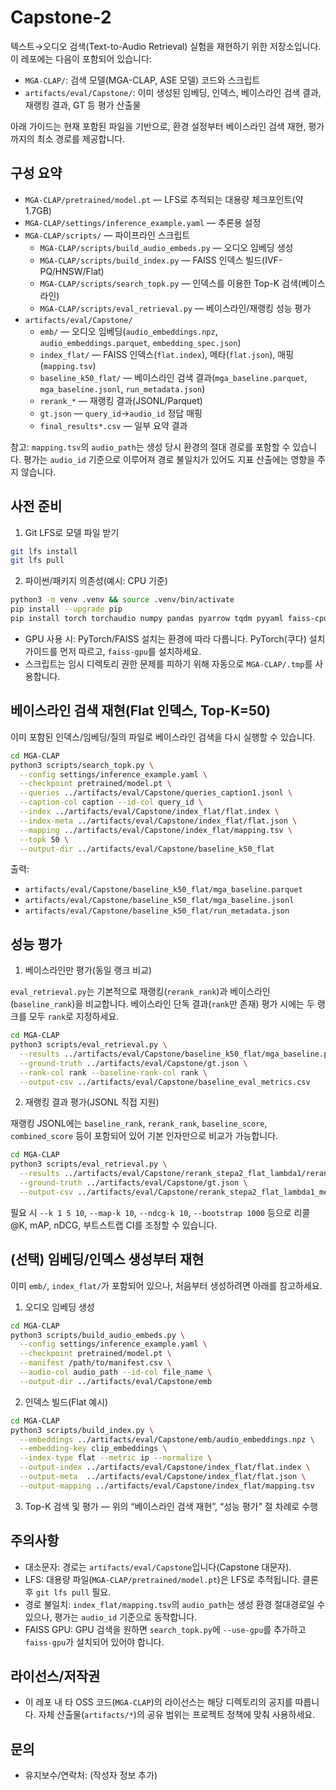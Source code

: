# Capstone-2

텍스트→오디오 검색(Text-to-Audio Retrieval) 실험을 재현하기 위한 저장소입니다. 이 레포에는 다음이 포함되어 있습니다:

- `MGA-CLAP/`: 검색 모델(MGA-CLAP, ASE 모델) 코드와 스크립트
- `artifacts/eval/Capstone/`: 이미 생성된 임베딩, 인덱스, 베이스라인 검색 결과, 재랭킹 결과, GT 등 평가 산출물

아래 가이드는 현재 포함된 파일을 기반으로, 환경 설정부터 베이스라인 검색 재현, 평가까지의 최소 경로를 제공합니다.

## 구성 요약

- `MGA-CLAP/pretrained/model.pt` — LFS로 추적되는 대용량 체크포인트(약 1.7GB)
- `MGA-CLAP/settings/inference_example.yaml` — 추론용 설정
- `MGA-CLAP/scripts/` — 파이프라인 스크립트
  - `MGA-CLAP/scripts/build_audio_embeds.py` — 오디오 임베딩 생성
  - `MGA-CLAP/scripts/build_index.py` — FAISS 인덱스 빌드(IVF-PQ/HNSW/Flat)
  - `MGA-CLAP/scripts/search_topk.py` — 인덱스를 이용한 Top-K 검색(베이스라인)
  - `MGA-CLAP/scripts/eval_retrieval.py` — 베이스라인/재랭킹 성능 평가
- `artifacts/eval/Capstone/`
  - `emb/` — 오디오 임베딩(`audio_embeddings.npz`, `audio_embeddings.parquet`, `embedding_spec.json`)
  - `index_flat/` — FAISS 인덱스(`flat.index`), 메타(`flat.json`), 매핑(`mapping.tsv`)
  - `baseline_k50_flat/` — 베이스라인 검색 결과(`mga_baseline.parquet`, `mga_baseline.jsonl`, `run_metadata.json`)
  - `rerank_*` — 재랭킹 결과(JSONL/Parquet)
  - `gt.json` — `query_id`→`audio_id` 정답 매핑
  - `final_results*.csv` — 일부 요약 결과

참고: `mapping.tsv`의 `audio_path`는 생성 당시 환경의 절대 경로를 포함할 수 있습니다. 평가는 `audio_id` 기준으로 이루어져 경로 불일치가 있어도 지표 산출에는 영향을 주지 않습니다.

## 사전 준비

1) Git LFS로 모델 파일 받기

```bash
git lfs install
git lfs pull
```

2) 파이썬/패키지 의존성(예시: CPU 기준)

```bash
python3 -m venv .venv && source .venv/bin/activate
pip install --upgrade pip
pip install torch torchaudio numpy pandas pyarrow tqdm pyyaml faiss-cpu
```

- GPU 사용 시: PyTorch/FAISS 설치는 환경에 따라 다릅니다. PyTorch(쿠다) 설치 가이드를 먼저 따르고, `faiss-gpu`를 설치하세요.
- 스크립트는 임시 디렉토리 권한 문제를 피하기 위해 자동으로 `MGA-CLAP/.tmp`를 사용합니다.

## 베이스라인 검색 재현(Flat 인덱스, Top-K=50)

이미 포함된 인덱스/임베딩/질의 파일로 베이스라인 검색을 다시 실행할 수 있습니다.

```bash
cd MGA-CLAP
python3 scripts/search_topk.py \
  --config settings/inference_example.yaml \
  --checkpoint pretrained/model.pt \
  --queries ../artifacts/eval/Capstone/queries_caption1.jsonl \
  --caption-col caption --id-col query_id \
  --index ../artifacts/eval/Capstone/index_flat/flat.index \
  --index-meta ../artifacts/eval/Capstone/index_flat/flat.json \
  --mapping ../artifacts/eval/Capstone/index_flat/mapping.tsv \
  --topk 50 \
  --output-dir ../artifacts/eval/Capstone/baseline_k50_flat
```

출력:

- `artifacts/eval/Capstone/baseline_k50_flat/mga_baseline.parquet`
- `artifacts/eval/Capstone/baseline_k50_flat/mga_baseline.jsonl`
- `artifacts/eval/Capstone/baseline_k50_flat/run_metadata.json`

## 성능 평가

1) 베이스라인만 평가(동일 랭크 비교)

`eval_retrieval.py`는 기본적으로 재랭킹(`rerank_rank`)과 베이스라인(`baseline_rank`)을 비교합니다. 베이스라인 단독 결과(`rank`만 존재) 평가 시에는 두 랭크를 모두 `rank`로 지정하세요.

```bash
cd MGA-CLAP
python3 scripts/eval_retrieval.py \
  --results ../artifacts/eval/Capstone/baseline_k50_flat/mga_baseline.parquet \
  --ground-truth ../artifacts/eval/Capstone/gt.json \
  --rank-col rank --baseline-rank-col rank \
  --output-csv ../artifacts/eval/Capstone/baseline_eval_metrics.csv
```

2) 재랭킹 결과 평가(JSONL 직접 지원)

재랭킹 JSONL에는 `baseline_rank`, `rerank_rank`, `baseline_score`, `combined_score` 등이 포함되어 있어 기본 인자만으로 비교가 가능합니다.

```bash
cd MGA-CLAP
python3 scripts/eval_retrieval.py \
  --results ../artifacts/eval/Capstone/rerank_stepa2_flat_lambda1/reranked.jsonl \
  --ground-truth ../artifacts/eval/Capstone/gt.json \
  --output-csv ../artifacts/eval/Capstone/rerank_stepa2_flat_lambda1_metrics.csv
```

필요 시 `--k 1 5 10`, `--map-k 10`, `--ndcg-k 10`, `--bootstrap 1000` 등으로 리콜@K, mAP, nDCG, 부트스트랩 CI를 조정할 수 있습니다.

## (선택) 임베딩/인덱스 생성부터 재현

이미 `emb/`, `index_flat/`가 포함되어 있으나, 처음부터 생성하려면 아래를 참고하세요.

1) 오디오 임베딩 생성

```bash
cd MGA-CLAP
python3 scripts/build_audio_embeds.py \
  --config settings/inference_example.yaml \
  --checkpoint pretrained/model.pt \
  --manifest /path/to/manifest.csv \
  --audio-col audio_path --id-col file_name \
  --output-dir ../artifacts/eval/Capstone/emb
```

2) 인덱스 빌드(Flat 예시)

```bash
cd MGA-CLAP
python3 scripts/build_index.py \
  --embeddings ../artifacts/eval/Capstone/emb/audio_embeddings.npz \
  --embedding-key clip_embeddings \
  --index-type flat --metric ip --normalize \
  --output-index ../artifacts/eval/Capstone/index_flat/flat.index \
  --output-meta  ../artifacts/eval/Capstone/index_flat/flat.json \
  --output-mapping ../artifacts/eval/Capstone/index_flat/mapping.tsv
```

3) Top-K 검색 및 평가 — 위의 “베이스라인 검색 재현”, “성능 평가” 절 차례로 수행

## 주의사항

- 대소문자: 경로는 `artifacts/eval/Capstone`입니다(Capstone 대문자).
- LFS: 대용량 파일(`MGA-CLAP/pretrained/model.pt`)은 LFS로 추적됩니다. 클론 후 `git lfs pull` 필요.
- 경로 불일치: `index_flat/mapping.tsv`의 `audio_path`는 생성 환경 절대경로일 수 있으나, 평가는 `audio_id` 기준으로 동작합니다.
- FAISS GPU: GPU 검색을 원하면 `search_topk.py`에 `--use-gpu`를 추가하고 `faiss-gpu`가 설치되어 있어야 합니다.

## 라이선스/저작권

- 이 레포 내 타 OSS 코드(`MGA-CLAP`)의 라이선스는 해당 디렉토리의 공지를 따릅니다. 자체 산출물(`artifacts/*`)의 공유 범위는 프로젝트 정책에 맞춰 사용하세요.

## 문의

- 유지보수/연락처: (작성자 정보 추가)
